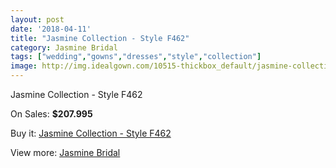 ```yaml
---
layout: post
date: '2018-04-11'
title: "Jasmine Collection - Style F462"
category: Jasmine Bridal
tags: ["wedding","gowns","dresses","style","collection"]
image: http://img.idealgown.com/10515-thickbox_default/jasmine-collection-style-f462.jpg
---
```

Jasmine Collection - Style F462

On Sales: **$207.995**
<a href="https://www.idealgown.com/en/jasmine-bridal/4320-jasmine-collection-style-f462.html"><amp-img layout="responsive" width="600" height="600" src="//img.idealgown.com/10515-thickbox_default/jasmine-collection-style-f462.jpg" alt="Jasmine Collection - Style F462 0" /></a>
<a href="https://www.idealgown.com/en/jasmine-bridal/4320-jasmine-collection-style-f462.html"><amp-img layout="responsive" width="600" height="600" src="//img.idealgown.com/10516-thickbox_default/jasmine-collection-style-f462.jpg" alt="Jasmine Collection - Style F462 1" /></a>

Buy it: [Jasmine Collection - Style F462](https://www.idealgown.com/en/jasmine-bridal/4320-jasmine-collection-style-f462.html "Jasmine Collection - Style F462")

View more: [Jasmine Bridal](https://www.idealgown.com/en/50-jasmine-bridal "Jasmine Bridal")